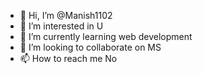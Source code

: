 - 👋 Hi, I’m @Manish1102
- 👀 I’m interested in U
- 🌱 I’m currently learning web development 
- 💞️ I’m looking to collaborate on MS
- 📫 How to reach me No

<!---
Manish1102/Manish1102 is a ✨ special ✨ repository because its `README.md` (this file) appears on your GitHub profile.
You can click the Preview link to take a look at your changes.
--->
